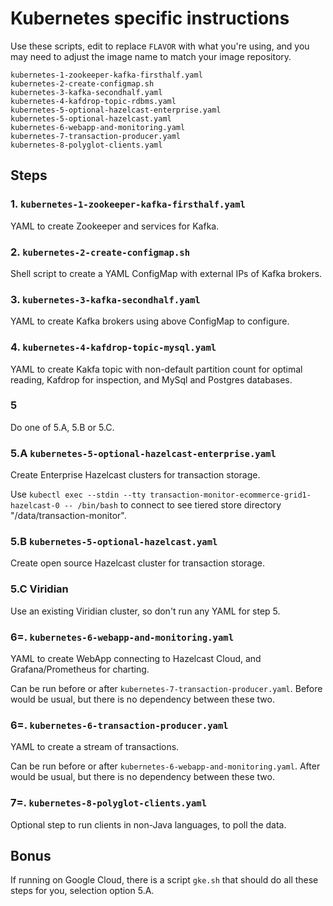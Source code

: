 # Kubernetes specific instructions

Use these scripts, edit to replace `FLAVOR` with what you're using, and you may need to adjust the image
name to match your image repository.

```
kubernetes-1-zookeeper-kafka-firsthalf.yaml
kubernetes-2-create-configmap.sh
kubernetes-3-kafka-secondhalf.yaml
kubernetes-4-kafdrop-topic-rdbms.yaml
kubernetes-5-optional-hazelcast-enterprise.yaml
kubernetes-5-optional-hazelcast.yaml
kubernetes-6-webapp-and-monitoring.yaml
kubernetes-7-transaction-producer.yaml
kubernetes-8-polyglot-clients.yaml
```

## Steps

### 1. `kubernetes-1-zookeeper-kafka-firsthalf.yaml`

YAML to create Zookeeper and services for Kafka.

### 2. `kubernetes-2-create-configmap.sh`

Shell script to create a YAML ConfigMap with external IPs of Kafka brokers.

### 3. `kubernetes-3-kafka-secondhalf.yaml`

YAML to create Kafka brokers using above ConfigMap to configure.

### 4. `kubernetes-4-kafdrop-topic-mysql.yaml`

YAML to create Kakfa topic with non-default partition count for optimal reading, Kafdrop for inspection, and MySql and Postgres databases.

### 5

Do one of 5.A, 5.B or 5.C.

### 5.A `kubernetes-5-optional-hazelcast-enterprise.yaml`

Create Enterprise Hazelcast clusters for transaction storage.

Use `kubectl exec --stdin --tty transaction-monitor-ecommerce-grid1-hazelcast-0 -- /bin/bash` to connect to see tiered store
directory "/data/transaction-monitor".

### 5.B `kubernetes-5-optional-hazelcast.yaml`

Create open source Hazelcast cluster for transaction storage.

### 5.C Viridian

Use an existing Viridian cluster, so don't run any YAML for step 5.

### 6=. `kubernetes-6-webapp-and-monitoring.yaml`

YAML to create WebApp connecting to Hazelcast Cloud, and Grafana/Prometheus for charting.

Can be run before or after `kubernetes-7-transaction-producer.yaml`. Before would be usual, but there is no dependency
between these two.

### 6=. `kubernetes-6-transaction-producer.yaml`

YAML to create a stream of transactions.

Can be run before or after `kubernetes-6-webapp-and-monitoring.yaml`. After would be usual, but there is no dependency
between these two.

### 7=. `kubernetes-8-polyglot-clients.yaml`

Optional step to run clients in non-Java languages, to poll the data.

## Bonus

If running on Google Cloud, there is a script `gke.sh` that should do all these steps for you, selection option 5.A.


